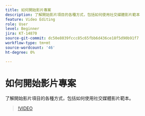 ```yaml
---
title: 如何開始影片專案
description: 了解開始影片項目的各種方式，包括如何使用社交媒體影片範本
feature: Video Editing
role: User
level: Beginner
jira: KT-14870
source-git-commit: dc50e8039fccc85c65fbb6d436ce18f5d90b91f7
workflow-type: tm+mt
source-wordcount: '46'
ht-degree: 0%

---
```


# 如何開始影片專案

了解開始影片項目的各種方式，包括如何使用社交媒體影片範本。

>[!VIDEO](https://video.tv.adobe.com/v/3427070?quality=12&learn=on&hidetitle=true)
